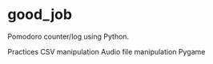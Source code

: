 # good_job
Pomodoro counter/log using Python.

Practices CSV manipulation
Audio file manipulation
Pygame
